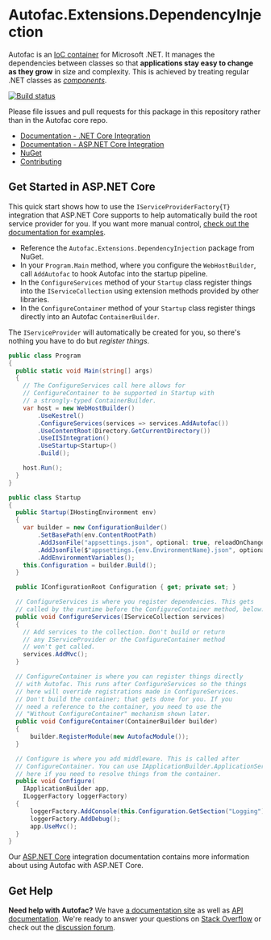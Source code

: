 # Autofac.Extensions.DependencyInjection

Autofac is an [IoC container](http://martinfowler.com/articles/injection.html) for Microsoft .NET. It manages the dependencies between classes so that **applications stay easy to change as they grow** in size and complexity. This is achieved by treating regular .NET classes as *[components](https://autofac.readthedocs.io/en/latest/glossary.html)*.

[![Build status](https://ci.appveyor.com/api/projects/status/1mhkjcqr1ug80lra/branch/develop?svg=true)](https://ci.appveyor.com/project/Autofac/autofac-extensions-dependencyinjection/branch/develop)

Please file issues and pull requests for this package in this repository rather than in the Autofac core repo.

- [Documentation - .NET Core Integration](https://autofac.readthedocs.io/en/latest/integration/netcore.html)
- [Documentation - ASP.NET Core Integration](https://autofac.readthedocs.io/en/latest/integration/aspnetcore.html)
- [NuGet](https://www.nuget.org/packages/Autofac.Extensions.DependencyInjection)
- [Contributing](https://autofac.readthedocs.io/en/latest/contributors.html)

## Get Started in ASP.NET Core

This quick start shows how to use the `IServiceProviderFactory{T}` integration that ASP.NET Core supports to help automatically build the root service provider for you. If you want more manual control, [check out the documentation for examples](https://autofac.readthedocs.io/en/latest/integration/aspnetcore.html).

- Reference the `Autofac.Extensions.DependencyInjection` package from NuGet.
- In your `Program.Main` method, where you configure the `WebHostBuilder`, call `AddAutofac` to hook Autofac into the startup pipeline.
- In the `ConfigureServices` method of your `Startup` class register things into the `IServiceCollection` using extension methods provided by other libraries.
- In the `ConfigureContainer` method of your `Startup` class register things directly into an Autofac `ContainerBuilder`.

The `IServiceProvider` will automatically be created for you, so there's nothing you have to do but *register things*.


```C#
public class Program
{
  public static void Main(string[] args)
  {
    // The ConfigureServices call here allows for
    // ConfigureContainer to be supported in Startup with
    // a strongly-typed ContainerBuilder.
    var host = new WebHostBuilder()
        .UseKestrel()
        .ConfigureServices(services => services.AddAutofac())
        .UseContentRoot(Directory.GetCurrentDirectory())
        .UseIISIntegration()
        .UseStartup<Startup>()
        .Build();

    host.Run();
  }
}

public class Startup
{
  public Startup(IHostingEnvironment env)
  {
    var builder = new ConfigurationBuilder()
        .SetBasePath(env.ContentRootPath)
        .AddJsonFile("appsettings.json", optional: true, reloadOnChange: true)
        .AddJsonFile($"appsettings.{env.EnvironmentName}.json", optional: true)
        .AddEnvironmentVariables();
    this.Configuration = builder.Build();
  }

  public IConfigurationRoot Configuration { get; private set; }

  // ConfigureServices is where you register dependencies. This gets
  // called by the runtime before the ConfigureContainer method, below.
  public void ConfigureServices(IServiceCollection services)
  {
    // Add services to the collection. Don't build or return
    // any IServiceProvider or the ConfigureContainer method
    // won't get called.
    services.AddMvc();
  }

  // ConfigureContainer is where you can register things directly
  // with Autofac. This runs after ConfigureServices so the things
  // here will override registrations made in ConfigureServices.
  // Don't build the container; that gets done for you. If you
  // need a reference to the container, you need to use the
  // "Without ConfigureContainer" mechanism shown later.
  public void ConfigureContainer(ContainerBuilder builder)
  {
      builder.RegisterModule(new AutofacModule());
  }

  // Configure is where you add middleware. This is called after
  // ConfigureContainer. You can use IApplicationBuilder.ApplicationServices
  // here if you need to resolve things from the container.
  public void Configure(
    IApplicationBuilder app,
    ILoggerFactory loggerFactory)
  {
      loggerFactory.AddConsole(this.Configuration.GetSection("Logging"));
      loggerFactory.AddDebug();
      app.UseMvc();
  }
}
```

Our [ASP.NET Core](https://autofac.readthedocs.io/en/latest/integration/aspnetcore.html) integration documentation contains more information about using Autofac with ASP.NET Core.

## Get Help

**Need help with Autofac?** We have [a documentation site](https://autofac.readthedocs.io/) as well as [API documentation](https://autofac.org/apidoc/). We're ready to answer your questions on [Stack Overflow](https://stackoverflow.com/questions/tagged/autofac) or check out the [discussion forum](https://groups.google.com/forum/#forum/autofac).
